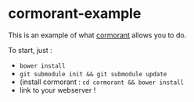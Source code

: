 # cormorant-example
This is an example of what [cormorant](http://www.github.com/adrienthiery/cormorant)
allows you to do.

To start, just :
 * ```bower install```
 * ```git submodule init && git submodule update```
 * (install cormorant : ```cd cormorant && bower install```
 * link to your webserver !

